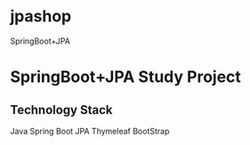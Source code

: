 # jpashop
SpringBoot+JPA

SpringBoot+JPA Study Project
=============
Technology Stack
-------------
Java
Spring Boot
JPA
Thymeleaf
BootStrap
